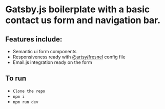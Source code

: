 # Gatsby.js boilerplate with a basic contact us form and navigation bar.

## Features include:
- Semantic ui form components
- Responsiveness ready with [@artsy/fresnel](https://github.com/artsy/fresnel) config file
- Email.js integration ready on the form

## To run
- `Clone the repo`
- `npm i`
- `npm run dev`
